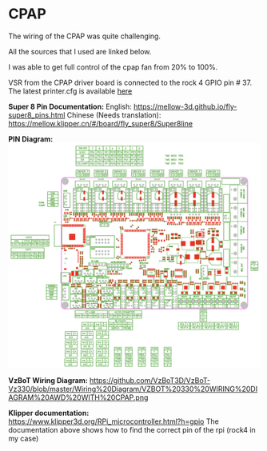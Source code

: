 # CPAP

The wiring of the CPAP was quite challenging.

All the sources that I used are linked below.

I was able to get full control of the cpap fan from 20% to 100%.

VSR from the CPAP driver board is connected to the rock 4 GPIO pin # 37. The latest printer.cfg is available [here](../../Klipper/Al/config/printer.cfg)

**Super 8 Pin Documentation:** 
English: https://mellow-3d.github.io/fly-super8_pins.html
Chinese (Needs translation): https://mellow.klipper.cn/#/board/fly_super8/Super8line

**PIN Diagram:**
![](../Mellow%20Fly%20Super%208%20Pin%20Diagram.png)

**VzBoT Wiring Diagram:**
https://github.com/VzBoT3D/VzBoT-Vz330/blob/master/Wiring%20Diagram/VZBOT%20330%20WIRING%20DIAGRAM%20AWD%20WITH%20CPAP.png

**Klipper documentation:** https://www.klipper3d.org/RPi_microcontroller.html?h=gpio
The documentation above shows how to find the correct pin of the rpi (rock4 in my case)
